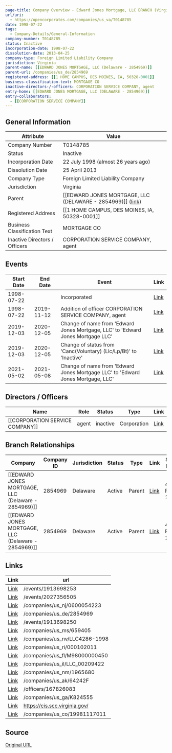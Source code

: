```yaml
---
page-title: Company Overview - Edward Jones Mortgage, LLC BRANCH (Virginia - T0148785)
url/uri:
  - https://opencorporates.com/companies/us_va/T0148785
date: 1998-07-22
tags:
  - Company-Details/General-Information
company-number: T0148785
status: Inactive
incorporation-date: 1998-07-22
dissolution-date: 2013-04-25
company-type: Foreign Limited Liability Company
jurisdiction: Virginia
parent-name: [[EDWARD JONES MORTGAGE, LLC (Delaware - 2854969)]]
parent-url: /companies/us_de/2854969
registered-address: [[1 HOME CAMPUS, DES MOINES, IA, 50328-0001]]
business-classification-text: MORTGAGE CO
inactive-directors-/-officers: CORPORATION SERVICE COMPANY, agent
entry-home: [[EDWARD JONES MORTGAGE, LLC (DELAWARE - 2854969)]]
entry-collaborators:
  - [[CORPORATION SERVICE COMPANY]]
---
```


## General Information
| Attribute          | Value                                       |
|--------------------|---------------------------------------------|
| Company Number     | T0148785                                    |
| Status             | Inactive                                    |
| Incorporation Date | 22 July 1998 (almost 26 years ago)          |
| Dissolution Date   | 25 April 2013                               |
| Company Type       | Foreign Limited Liability Company           |
| Jurisdiction       | Virginia                                    |
| Parent             | [[EDWARD JONES MORTGAGE, LLC (DELAWARE - 2854969)]] ([link](/companies/us_de/2854969)) |
| Registered Address | [[1 HOME CAMPUS, DES MOINES, IA, 50328-0001]] |
| Business Classification Text | MORTGAGE CO                                 |
| Inactive Directors / Officers | CORPORATION SERVICE COMPANY, agent          |

## Events

| Start Date | End Date   | Event                                                   | Link |
|------------|------------|-------------------------------------------------------|------|
| 1998-07-22 |            | Incorporated                                            | [Link](https://opencorporates.com/events/146285579) |
| 1998-07-22 | 2019-11-12 | Addition of officer CORPORATION SERVICE COMPANY, agent  | [Link](https://opencorporates.com/events/1671539983) |
| 2019-12-03 | 2020-12-05 | Change of name from 'Edward Jones Mortgage, LLC' to 'Edward Jones Mortgage LLC' | [Link](https://opencorporates.com/events/1913698250) |
| 2019-12-03 | 2020-12-05 | Change of status from 'Canc(Voluntary)  (Llc/Lp/Bt)' to 'Inactive' | [Link](https://opencorporates.com/events/1913698253) |
| 2021-05-02 | 2021-05-08 | Change of name from 'Edward Jones Mortgage LLC' to 'Edward Jones Mortgage, LLC' | [Link](https://opencorporates.com/events/2027356505) |

## Directors / Officers
| Name                 | Role            | Status     | Type        | Link |
|----------------------|-----------------|------------|-------------|------|
| [[CORPORATION SERVICE COMPANY]] | agent           | inactive   | Corporation | [Link](https://opencorporates.com/officers/167826083) |

## Branch Relationships
| Company                       | Company ID            | Jurisdiction         | Status   | Type       | Link                                | Start Date   | End Date     | Statement Link                      |
|--------------------------------|----------------------|----------------------|----------|------------|-------------------------------------|--------------|--------------|-------------------------------------|
| [[EDWARD JONES MORTGAGE, LLC (Delaware - 2854969)]] | 2854969              | Delaware             | Active   | Parent     | [Link](https://opencorporates.com/companies/us_de/2854969) | 4 Feb 1998   | N/A          | [Statement](https://opencorporates.com/statements/204069200) |
| [[EDWARD JONES MORTGAGE, LLC (Delaware - 2854969)]] | 2854969              | Delaware             | Active   | Parent     | [Link](https://opencorporates.com/companies/us_de/2854969) | 4 Feb 1998   | N/A          | [Statement](https://opencorporates.com/statements/971213093) |

## Links
| Link   | url                            
|--------|--------------------------------|
| [Link](/events/1913698253) |/events/1913698253            |
| [Link](/events/2027356505) |/events/2027356505            |
| [Link](/companies/us_nj/0600054223) |/companies/us_nj/0600054223   |
| [Link](/companies/us_de/2854969) |/companies/us_de/2854969      |
| [Link](/events/1913698250) |/events/1913698250            |
| [Link](/companies/us_ms/659405) |/companies/us_ms/659405       |
| [Link](/companies/us_nv/LLC4286-1998) |/companies/us_nv/LLC4286-1998 |
| [Link](/companies/us_ri/000102011) |/companies/us_ri/000102011    |
| [Link](/companies/us_fl/M98000000450) |/companies/us_fl/M98000000450 |
| [Link](/companies/us_il/LLC_00209422) |/companies/us_il/LLC_00209422 |
| [Link](/companies/us_nm/1965680) |/companies/us_nm/1965680      |
| [Link](/companies/us_ak/64242F) |/companies/us_ak/64242F       |
| [Link](/officers/167826083) |/officers/167826083           |
| [Link](/companies/us_ga/K824555) |/companies/us_ga/K824555      |
| [Link](https://cis.scc.virginia.gov/) |https://cis.scc.virginia.gov/ |
| [Link](/companies/us_co/19981117011) |/companies/us_co/19981117011  |

## Source
[Original URL](https://opencorporates.com/companies/us_va/T0148785)
